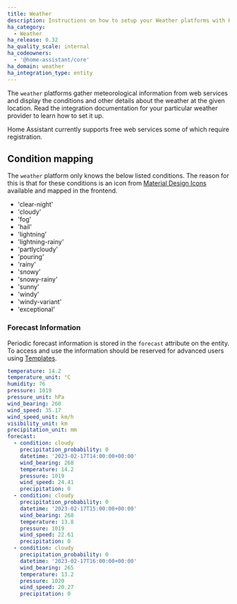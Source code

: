 ```yaml
---
title: Weather
description: Instructions on how to setup your Weather platforms with Home Assistant.
ha_category:
  - Weather
ha_release: 0.32
ha_quality_scale: internal
ha_codeowners:
  - '@home-assistant/core'
ha_domain: weather
ha_integration_type: entity
---
```


The `weather` platforms gather meteorological information from web services and display the conditions and other details about the weather at the given location. Read the integration documentation for your particular weather provider to learn how to set it up.

Home Assistant currently supports free web services some of which require registration.

## Condition mapping

The `weather` platform only knows the below listed conditions. The reason for this is that for these conditions is an icon from [Material Design Icons](https://pictogrammers.com/library/mdi/) available and mapped in the frontend.

- 'clear-night'
- 'cloudy'
- 'fog'
- 'hail'
- 'lightning'
- 'lightning-rainy'
- 'partlycloudy'
- 'pouring'
- 'rainy'
- 'snowy'
- 'snowy-rainy'
- 'sunny'
- 'windy'
- 'windy-variant'
- 'exceptional'

### Forecast Information

Periodic forecast information is stored in the `forecast` attribute on the entity. To access and use the information should be reserved for advanced users using [Templates](/docs/configuration/templating/).

```yaml
temperature: 14.2
temperature_unit: °C
humidity: 76
pressure: 1019
pressure_unit: hPa
wind_bearing: 260
wind_speed: 35.17
wind_speed_unit: km/h
visibility_unit: km
precipitation_unit: mm
forecast:
  - condition: cloudy
    precipitation_probability: 0
    datetime: '2023-02-17T14:00:00+00:00'
    wind_bearing: 268
    temperature: 14.2
    pressure: 1019
    wind_speed: 24.41
    precipitation: 0
  - condition: cloudy
    precipitation_probability: 0
    datetime: '2023-02-17T15:00:00+00:00'
    wind_bearing: 268
    temperature: 13.8
    pressure: 1019
    wind_speed: 22.61
    precipitation: 0
  - condition: cloudy
    precipitation_probability: 0
    datetime: '2023-02-17T16:00:00+00:00'
    wind_bearing: 265
    temperature: 13.2
    pressure: 1020
    wind_speed: 20.27
    precipitation: 0
```
